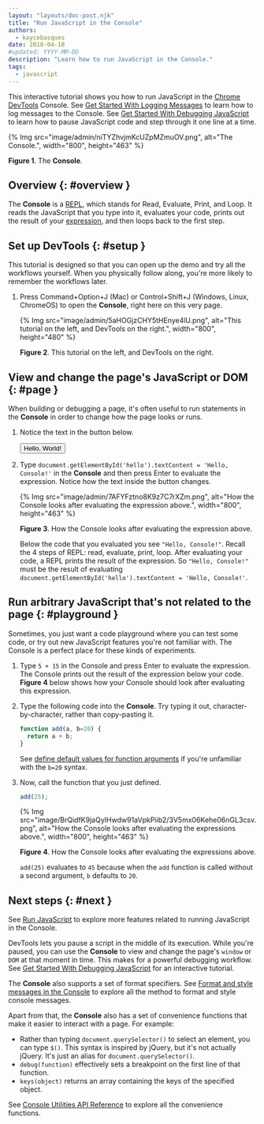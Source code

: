 ```yaml
---
layout: "layouts/doc-post.njk"
title: "Run JavaScript in the Console"
authors:
  - kaycebasques
date: 2018-04-18
#updated: YYYY-MM-DD
description: "Learn how to run JavaScript in the Console."
tags:
  - javascript
---
```


This interactive tutorial shows you how to run JavaScript in the [Chrome DevTools][1] Console. See
[Get Started With Logging Messages][2] to learn how to log messages to the Console. See [Get Started
With Debugging JavaScript][3] to learn how to pause JavaScript code and step through it one line at
a time.

{% Img src="image/admin/niTYZhvjmKcUZpMZmuOV.png", alt="The Console.", width="800", height="463" %}

**Figure 1**. The **Console**.

## Overview {: #overview }

The **Console** is a [REPL][4], which stands for Read, Evaluate, Print, and Loop. It reads the
JavaScript that you type into it, evaluates your code, prints out the result of your
[expression][5], and then loops back to the first step.

## Set up DevTools {: #setup }

This tutorial is designed so that you can open up the demo and try all the workflows yourself. When
you physically follow along, you're more likely to remember the workflows later.

1.  Press Command+Option+J (Mac) or Control+Shift+J (Windows, Linux, ChromeOS) to open the
    **Console**, right here on this very page.

    {% Img src="image/admin/5aHOGjzCHY5tHEnye4lU.png", alt="This tutorial on the left, and DevTools on the right.", width="800", height="480" %}

    **Figure 2**. This tutorial on the left, and DevTools on the right.

## View and change the page's JavaScript or DOM {: #page }

When building or debugging a page, it's often useful to run statements in the **Console** in order
to change how the page looks or runs.

1.  Notice the text in the button below.

    <button id="hello">Hello, World!</button>

2.  Type `document.getElementById('hello').textContent = 'Hello, Console!'` in the **Console** and
    then press Enter to evaluate the expression. Notice how the text inside the button changes.

    {% Img src="image/admin/7AFYFztno8K9z7C7rXZm.png", alt="How the Console looks after evaluating the expression above.", width="800", height="463" %}

    **Figure 3**. How the Console looks after evaluating the expression above.

    Below the code that you evaluated you see `"Hello, Console!"`. Recall the 4 steps of REPL: read,
    evaluate, print, loop. After evaluating your code, a REPL prints the result of the expression.
    So `"Hello, Console!"` must be the result of evaluating
    `document.getElementById('hello').textContent = 'Hello, Console!'`.

## Run arbitrary JavaScript that's not related to the page {: #playground }

Sometimes, you just want a code playground where you can test some code, or try out new JavaScript
features you're not familiar with. The Console is a perfect place for these kinds of experiments.

1.  Type `5 + 15` in the Console and press Enter to evaluate the expression. The Console prints out
    the result of the expression below your code. **Figure 4** below shows how your Console should
    look after evaluating this expression.
2.  Type the following code into the **Console**. Try typing it out, character-by-character, rather
    than copy-pasting it.

    ```js
    function add(a, b=20) {
      return a + b;
    }
    ```

    See [define default values for function arguments][6] if you're unfamiliar with the `b=20`
    syntax.

3.  Now, call the function that you just defined.

    ```js
    add(25);
    ```

    {% Img src="image/BrQidfK9jaQyIHwdw91aVpkPiib2/3V5mx06Kehe06nGL3csv.png", alt="How the Console looks after evaluating the expressions above.", width="800", height="463" %}

    **Figure 4**. How the Console looks after evaluating the expressions above.

    `add(25)` evaluates to `45` because when the `add` function is called without a second argument,
    `b` defaults to `20`.

## Next steps {: #next }

See [Run JavaScript][7] to explore more features related to running JavaScript in the Console.

DevTools lets you pause a script in the middle of its execution. While you're paused, you can use
the **Console** to view and change the page's `window` or `DOM` at that moment in time. This makes
for a powerful debugging workflow. See [Get Started With Debugging JavaScript][8] for an interactive
tutorial.

The **Console** also supports a set of format specifiers. See [Format and style messages in the Console](/docs/devtools/console/format-style) to explore all the method to format and style console messages.

Apart from that, the **Console** also has a set of convenience functions that make it easier to interact with a page.
For example:

- Rather than typing `document.querySelector()` to select an element, you can type `$()`. This
  syntax is inspired by jQuery, but it's not actually jQuery. It's just an alias for
  `document.querySelector()`.
- `debug(function)` effectively sets a breakpoint on the first line of that function.
- `keys(object)` returns an array containing the keys of the specified object.

See [Console Utilities API Reference][9] to explore all the convenience functions.

[1]: /docs/devtools
[2]: /docs/devtools/console/log
[3]: /docs/devtools/javascript
[4]: https://en.wikipedia.org/wiki/Read%E2%80%93eval%E2%80%93print_loop
[5]: http://2ality.com/2012/09/expressions-vs-statements.html
[6]: http://es6-features.org/#DefaultParameterValues
[7]: /docs/devtools/console/reference#js
[8]: /docs/devtools/javascript
[9]: /docs/devtools/console/utilities
